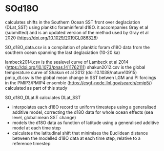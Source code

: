 # SOd18O
calculates shifts in the Southern Ocean SST front over deglaciation (DLat_SST) using planktic foraminiferal d18O. it accompanies Gray et al (submitted) and is an updated version of the method used by Gray et al 2020 (https://doi.org/10.1029/2019GL086328)

SO_d18O_data.csv is a compilation of planktic foram d18O data from the southern ocean spanning the last deglaciation (10-20 ka)

lambeck2014.csv is the sealevel curve of Lambeck et al 2014 (https://doi.org/10.1073/pnas.1411762111)
shakun2012.csv  is the global temperature curve of Shakun et al 2012 (doi:10.1038/nature10915)
pmip_dt.csv is the global mean change in SST betwen LGM and PI forcings in the PMIP3/PMIP4 ensemble (https://esgf-node.llnl.gov/search/cmip5/) calculated as part of this study

SO_d18O_DLat.R calculates DLat_SST
- interpolates each d18O record to uniform timesteps using a generalised additive model, correcting the d18O data for whole ocean effects (sea level, global mean SST change)
- models the d18O data as function of latitude using a generalised additive model at each time step
- calculates the latitudinal shift that minimises the Euclidean distance between the modelled d18O data at each time step, relative to a reference timestep
